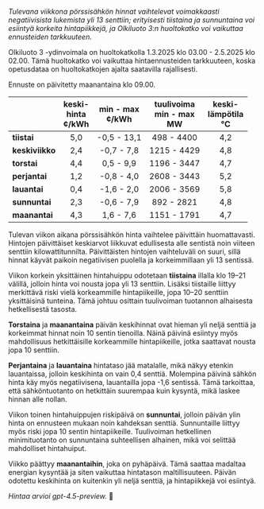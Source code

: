 *Tulevana viikkona pörssisähkön hinnat vaihtelevat voimakkaasti negatiivisista lukemista yli 13 senttiin; erityisesti tiistaina ja sunnuntaina voi esiintyä korkeita hintapiikkejä, ja Olkiluoto 3:n huoltokatko voi vaikuttaa ennusteiden tarkkuuteen.*

Olkiluoto 3 -ydinvoimala on huoltokatkolla 1.3.2025 klo 03.00 - 2.5.2025 klo 02.00. Tämä huoltokatko voi vaikuttaa hintaennusteiden tarkkuuteen, koska opetusdataa on huoltokatkojen ajalta saatavilla rajallisesti.

Ennuste on päivitetty maanantaina klo 09.00.

|             | keski-<br>hinta<br>¢/kWh | min - max<br>¢/kWh | tuulivoima<br>min - max<br>MW | keski-<br>lämpötila<br>°C |
|:------------|:----------------:|:----------------:|:-------------:|:-------------:|
| **tiistai**      |       5,0        |   -0,5 - 13,1    |   498 - 4400  |      4,2      |
| **keskiviikko**  |       2,4        |   -0,7 - 7,8     |  1215 - 4429  |      4,8      |
| **torstai**      |       4,4        |    0,5 - 9,9     |  1196 - 3447  |      4,7      |
| **perjantai**    |       1,2        |   -0,8 - 4,0     |  2608 - 3443  |      5,2      |
| **lauantai**     |       0,4        |   -1,6 - 2,0     |  2006 - 3569  |      5,8      |
| **sunnuntai**    |       2,3        |   -0,6 - 7,9     |   892 - 2821  |      4,8      |
| **maanantai**    |       4,3        |    1,6 - 7,6     |  1151 - 1791  |      4,7      |

Tulevan viikon aikana pörssisähkön hinta vaihtelee päivittäin huomattavasti. Hintojen päivittäiset keskiarvot liikkuvat edullisesta alle sentistä noin viiteen senttiin kilowattitunnilta. Päivittäisten hintojen vaihteluväli on suuri, sillä hinnat käyvät paikoin negatiivisen puolella ja korkeimmillaan yli 13 sentissä.

Viikon korkein yksittäinen hintahuippu odotetaan **tiistaina** illalla klo 19–21 välillä, jolloin hinta voi nousta jopa yli 13 senttiin. Lisäksi tiistaille liittyy merkittävä riski vielä korkeammille hintapiikeille, jopa 10–20 senttiin yksittäisinä tunteina. Tämä johtuu osittain tuulivoiman tuotannon alhaisesta hetkellisestä tasosta.

**Torstaina** ja **maanantaina** päivän keskihinnat ovat hieman yli neljä senttiä ja korkeimmat hinnat noin 10 sentin tienoilla. Näinä päivinä esiintyy myös mahdollisuus hetkittäisille korkeammille hintapiikeille, jotka saattavat nousta jopa 10 senttiin.

**Perjantaina** ja **lauantaina** hintataso jää matalalle, mikä näkyy etenkin lauantaissa, jolloin keskihinta on vain 0,4 senttiä. Molempina päivinä sähkön hinta käy myös negatiivisena, lauantailla jopa -1,6 sentissä. Tämä tarkoittaa, että sähköntuotanto on hetkittäin suurempaa kuin kysyntä, mikä laskee hinnan alle nollan.

Viikon toinen hintahuippujen riskipäivä on **sunnuntai**, jolloin päivän ylin hinta on ennusteen mukaan noin kahdeksan senttiä. Sunnuntaille liittyy myös riski jopa 10 sentin hintapiikeille. Tuulivoiman hetkellinen minimituotanto on sunnuntaina suhteellisen alhainen, mikä voi selittää mahdolliset hintahuiput.

Viikko päättyy **maanantaihin**, joka on pyhäpäivä. Tämä saattaa madaltaa energian kysyntää ja siten vaikuttaa hintatason maltillisuuteen. Päivän odotettu keskihinta on kuitenkin yli neljä senttiä, ja hintapiikkejä voi esiintyä.

*Hintaa arvioi gpt-4.5-preview.* 🍃
